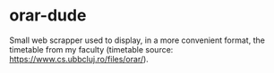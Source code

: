 # orar-dude
Small web scrapper used to display, in a more convenient format, the timetable from my faculty (timetable source: https://www.cs.ubbcluj.ro/files/orar/).
